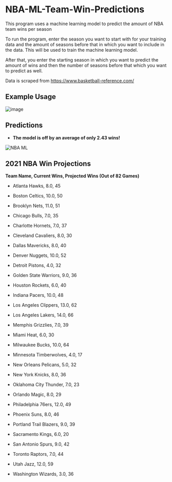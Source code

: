 # NBA-ML-Team-Win-Predictions
This program uses a machine learning model to predict the amount of NBA team wins per season

To run the program, enter the season you want to start with for your training data and the amount of seasons 
before that in which you want to include in the data. This will be used to train the machine learning model.

After that, you enter the starting season in which you want to predict the amount of wins and then the number of 
seasons before that which you want to predict as well. 

Data is scraped from https://www.basketball-reference.com/


## **Example Usage** 

![image](https://user-images.githubusercontent.com/43652410/105950403-55e04f00-603c-11eb-96ee-bb2cbcd8f73a.png)


## **Predictions** 

  - **The model is off by an average of only 2.43 wins!**
  
![NBA ML](https://user-images.githubusercontent.com/43652410/105950301-229dc000-603c-11eb-9a4b-402e8b1fb95c.png)


## **2021 NBA Win Projections**

**Team Name, Current Wins, Projected Wins (Out of 82 Games)**

  - Atlanta Hawks, 8.0, 45 

  - Boston Celtics, 10.0, 50 

  - Brooklyn Nets, 11.0, 51 

  - Chicago Bulls, 7.0, 35

  - Charlotte Hornets, 7.0, 37

  - Cleveland Cavaliers, 8.0, 30

  - Dallas Mavericks, 8.0, 40

  - Denver Nuggets, 10.0, 52

  - Detroit Pistons, 4.0, 32

  - Golden State Warriors, 9.0, 36

  - Houston Rockets, 6.0, 40 

  - Indiana Pacers, 10.0, 48

  - Los Angeles Clippers, 13.0, 62

  - Los Angeles Lakers, 14.0, 66

  - Memphis Grizzlies, 7.0, 39

  - Miami Heat, 6.0, 30

  - Milwaukee Bucks, 10.0, 64

  - Minnesota Timberwolves, 4.0, 17

  - New Orleans Pelicans, 5.0, 32

  - New York Knicks, 8.0, 36

  - Oklahoma City Thunder, 7.0, 23

  - Orlando Magic, 8.0, 29

  - Philadelphia 76ers, 12.0, 49

  - Phoenix Suns, 8.0, 46

  - Portland Trail Blazers, 9.0, 39

  - Sacramento Kings, 6.0, 20

  - San Antonio Spurs, 9.0, 42

  - Toronto Raptors, 7.0, 44

  - Utah Jazz, 12.0, 59

  - Washington Wizards, 3.0, 36
